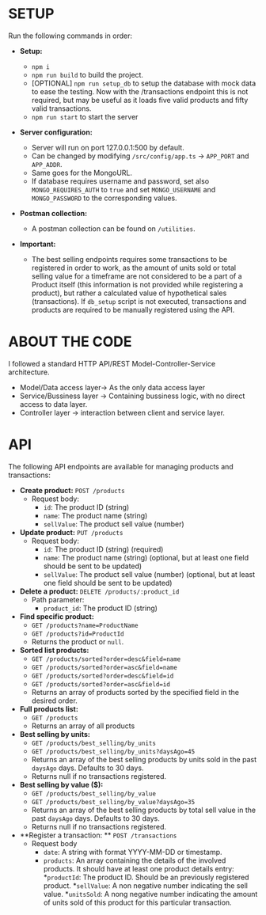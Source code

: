 
# SETUP

Run the following commands in order:

* **Setup:**
    * `npm i`
    * `npm run build` to build the project.
    * [OPTIONAL] `npm run setup_db` to setup the database with mock data to ease the testing. Now with the /transactions endpoint this is not required, but may be useful as it loads five valid products and fifty valid transactions.
    * `npm run start` to start the server

* **Server configuration:**
    * Server will run on port 127.0.0.1:500 by default.
    * Can be changed by modifying `/src/config/app.ts` -> `APP_PORT` and `APP_ADDR`.
    * Same goes for the MongoURL.
    * If database requires username and password, set also `MONGO_REQUIRES_AUTH` to `true` and set `MONGO_USERNAME` and `MONGO_PASSWORD` to the corresponding values. 

* **Postman collection:**
    * A postman collection can be found on `/utilities`.

* **Important:**
    * The best selling endpoints requires some transactions to be registered in order to work, as the amount of units sold or total selling value for a timeframe are not considered to be a part of a Product itself (this information is not provided while registering a product), but rather a calculated value of hypothetical sales (transactions).
    If `db_setup` script is not executed, transactions and products are required to be manually registered using the API.

# ABOUT THE CODE

I followed a standard HTTP API/REST Model-Controller-Service architecture.
* Model/Data access layer-> As the only data access layer
* Service/Bussiness layer -> Containing bussiness logic, with no direct access to data layer.
* Controller layer -> interaction between client and service layer.

# API

The following API endpoints are available for managing products and transactions:

* **Create product:** `POST /products`
    * Request body:
        * `id`: The product ID (string)
        * `name`: The product name (string)
        * `sellValue`: The product sell value (number)
* **Update product:** `PUT /products`
    * Request body:
        * `id`: The product ID (string) (required)
        * `name`: The product name (string) (optional, but at least one field should be sent to be updated)
        * `sellValue`: The product sell value (number) (optional, but at least one field should be sent to be updated)
* **Delete a product:** `DELETE /products/:product_id`
    * Path parameter:
        * `product_id`: The product ID (string)
* **Find specific product:**
    * `GET /products?name=ProductName`
    * `GET /products?id=ProductId`
    * Returns the product or `null`.
* **Sorted list products:**
    * `GET /products/sorted?order=desc&field=name`
    * `GET /products/sorted?order=asc&field=name`
    * `GET /products/sorted?order=desc&field=id`
    * `GET /products/sorted?order=asc&field=id`
    * Returns an array of products sorted by the specified field in the desired order.
* **Full products list:**
    * `GET /products`
    * Returns an array of all products
* **Best selling by units:**
    * `GET /products/best_selling/by_units`
    * `GET /products/best_selling/by_units?daysAgo=45`
    * Returns an array of the best selling products by units sold in the past `daysAgo` days. Defaults to 30 days.
    * Returns null if no transactions registered.
* **Best selling by value ($):**
    * `GET /products/best_selling/by_value`
    * `GET /products/best_selling/by_value?daysAgo=35`
    * Returns an array of the best selling products by total sell value in the past `daysAgo` days. Defaults to 30 days.
    * Returns null if no transactions registered.
* **Register a transaction: ** `POST /transactions`
    * Request body
        * `date`: A string with format YYYY-MM-DD or timestamp.
        * `products`: An array containing the details of the involved products. It should have at least one product details entry:
            *`productId`: The product ID. Should be an previously registered product.
            *`sellValue`: A non negative number indicating the sell value.
            *`unitsSold`: A nong negative number indicating the amount of units sold of this product for this particular transaction.
